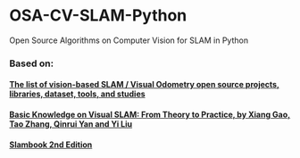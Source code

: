 # OSA-CV-SLAM-Python
Open Source Algorithms on Computer Vision for SLAM in Python


### Based on:
#### [The list of vision-based SLAM / Visual Odometry open source projects, libraries, dataset, tools, and studies](https://github.com/tzutalin/awesome-visual-slam)
#### [Basic Knowledge on Visual SLAM: From Theory to Practice, by Xiang Gao, Tao Zhang, Qinrui Yan and Yi Liu](https://github.com/gaoxiang12/slambook-en)
#### [Slambook 2nd Edition](https://github.com/gaoxiang12/slambook2)
